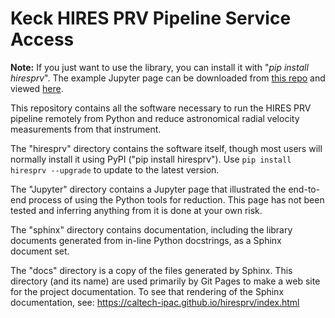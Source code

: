# Keck HIRES PRV Pipeline Service Access

<b>Note:</b> If you just want to use the library, you can install it with "<i>pip install hiresprv</i>".
The example Jupyter page can be downloaded from [this repo](docs/tutorials/HIRES_PRV_Service.ipynb)
and viewed <a href="https://caltech-ipac.github.io/hiresprv/HIRES_PRV_Service.html">here</a>.

This repository contains all the software necessary to run the HIRES PRV pipeline remotely from Python
and reduce astronomical radial velocity measurements from that instrument.

The "hiresprv" directory contains the software itself, though most users will normally install it using
PyPI ("pip install hiresprv"). Use `pip install hiresprv --upgrade` to update to the latest version.

The "Jupyter" directory contains a Jupyter page that illustrated the end-to-end process of using the
Python tools for reduction.  This page has not been tested and inferring anything from it is done
at your own risk.

The "sphinx" directory contains documentation, including the library documents generated from in-line
Python docstrings, as a Sphinx document set.

The "docs" directory is a copy of the files generated by Sphinx.  This directory (and its name) are 
used primarily by Git Pages to make a web site for the project documentation.  To see that rendering
of the Sphinx documentation, see: https://caltech-ipac.github.io/hiresprv/index.html
